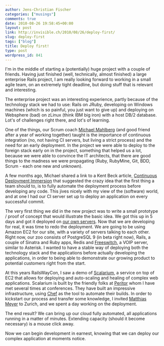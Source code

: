 ```yaml
---
author: Jens-Christian Fischer
categories: ["musings"]
comments: true
date: 2010-08-26 19:58:45+00:00
layout: post
link: http://invisible.ch/2010/08/26/deploy-first/
slug: deploy-first
tags: ["blog"]
title: Deploy first!
type: post
wordpress_id: 841
---
```


I'm in the middle of starting a (potentially) huge project with a couple of friends. Having just finished (well, technically, almost finished) a large enterprise Rails project, I am really looking forward to working in a small agile team, on an extremely tight deadline, but doing stuff that is relevant and interesting. 

The enterprise project was an interesting experience, partly because of the technology stack we had to use: Rails on JRuby, developing on Windows machines (which is so painful, you just want to give up) and deploying on Websphere (bad) on zLinux (think IBM big iron) with a host DB/2 database. Lot's of challenges right there, and lot's of learning.

One of the things, our Scrum coach [Michael Mahlberg](http://agile-aspects.blogspot.com/) (and good friend after a year of working together) taught is the importance of continuous integration (no, not having CI servers, but living a strict process) and the need for an early deployment. In the project we were able to deploy to the foreign stack early on in the project, something that helped us a lot, because we were able to convince the IT architects, that there are good things to the madness we were propagating (Ruby, RubyMine, Git, BDD, Scrum - each one new and unknown). 

A few months ago, Michael shared a link to a Kent Beck article, [Continuous Deployment Immersion](http://www.threeriversinstitute.org/blog/?p=488) that suggested the crazy idea that the first thing a team should to, is to fully automate the deployment process before developing any code. This jives nicely with my view of the (software) world, and at one I had our CI server set up to deploy an application on every successful commit. 

The very first thing we did in the new project was to write a small prototype / proof of concept that would illustrate the basic idea. We got this up in 5 days and got it deployed on [our own servers](http://invisible.ch/dienstleistungen/hosting/). Now that we are developing for real, it was time to redo the deployment. We are going to be using Amazon EC2 for our site, with a variety of servers talking to each other. Right now, our zoo consists of PostgreSQL 9 (in beta right now), Rails, a couple of Sinatra and Ruby apps, Redis and [Freeswitch](http://freeswitch.org), a VOIP server, similar to Asterisk. I wanted to have a stable way of deploying both the technology stack and the applications before actually developing the applications, in order to being able to demonstrate our growing product to potential customers right from the start. 

At this years RailsWayCon, I saw a demo of [Scalarium](http://scalarium.com), a service on top of EC2 that allows for deploying and auto-scaling and healing of complex web applications. Scalarium is built by the friendly folks at [Peritor](http://www.peritor.com/) whom I have met several times at conferences. They have built an impressive infrastructure, using [Chef](http://www.opscode.com/chef/) as the tool to automate their builds. In order to kickstart our process and transfer some knowledge, I invited [Matthias Meyer](http://www.paperplanes.de/) to Zurich, and we spent a day working on the deployment.

The end result? We can bring up our cloud fully automated, all applications running in a matter of minutes. Extending capacity (should it become necessary) is a mouse click away. 

Now we can begin development in earnest, knowing that we can deploy our complex application at moments notice. 
